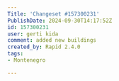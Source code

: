 ```yaml
---
Title: 'Changeset #157300231'
PublishDate: 2024-09-30T14:17:52Z
id: 157300231
user: gerti kida
comment: added new buildings
created_by: Rapid 2.4.0
tags:
- Montenegro

---
```

